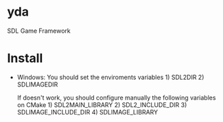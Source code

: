 # yda
SDL Game Framework

Install
=======

- Windows: 
	You should set the enviroments variables
		1) SDL2DIR
		2) SDLIMAGEDIR

	If doesn't work, you should configure manually the following variables on CMake
		1) SDL2MAIN_LIBRARY
		2) SDL2_INCLUDE_DIR
		3) SDLIMAGE_INCLUDE_DIR
		4) SDLIMAGE_LIBRARY
